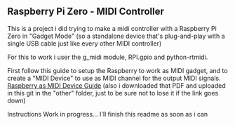 
## Raspberry Pi Zero - MIDI Controller

This is a project i did trying to make a midi controller with a Raspberry Pi Zero in "Gadget Mode" (so a standalone device that's plug-and-play with a single USB cable just like every other MIDI controller)

For this to work i user the g_midi module, RPI.gpio and python-rtmidi.

First follow this guide to setup the Raspberry to work as MIDI gadget, and to create a "MIDI Device" to use as MIDI channel for the output MIDI signals.
[Raspberry as MIDI Device Guide](https://ixdlab.itu.dk/wp-content/uploads/sites/17/2017/10/Setting-Up-Raspberry-Pi-for-MIDI.pdf)
(also i downloaded that PDF and uploaded in this git in the "other" folder, just to be sure not to lose it if the link goes down)

Instructions Work in progress... I'll finish this readme as soon as i can